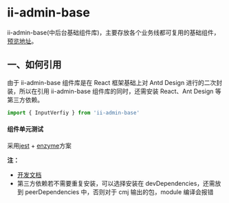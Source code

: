 # ii-admin-base

ii-admin-base(中后台基础组件库)，主要存放各个业务线都可复用的基础组件，[预览地址](https://lagrangelabs.github.io/ii-admin-base/)。

## 一、如何引用

由于 ii-admin-base 组件库是在 React 框架基础上对 Antd Design 进行的二次封装，所以在引用 ii-admin-base 组件库的同时，还需安装 React、Ant Design 等第三方依赖。

```JavaScript
import { InputVerfiy } from 'ii-admin-base'
```

#### 组件单元测试

采用[jest](https://jestjs.io/docs/en/api) + [enzyme](https://enzymejs.github.io/enzyme/)方案

**注：**

- [开发文档](https://github.com/LagrangeLabs/ii-admin-base/blob/master/docs/index.md)
- 第三方依赖若不需要重复安装，可以选择安装在 devDependencies，还需放到 peerDependencies 中，否则对于 cmj 输出的包，module 编译会报错
